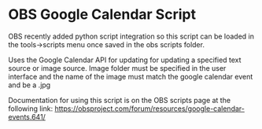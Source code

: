 # OBS Google Calendar Script
OBS recently added python script integration so this script can be loaded in the tools->scripts menu once saved in the obs scripts folder.

Uses the Google Calendar API for updating for updating a specified text source or image source. Image folder must be specified in the user interface and the name of the image must match the google calendar event and be a .jpg

Documentation for using this script is on the OBS scripts page at the following link:
https://obsproject.com/forum/resources/google-calendar-events.641/

